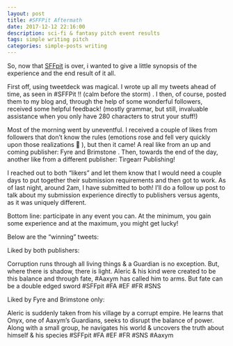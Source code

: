 ```yaml
---
layout: post
title: #SFFPit Aftermath
date: 2017-12-12 22:16:00
description: sci-fi & fantasy pitch event results
tags: simple writing pitch
categories: simple-posts writing
---
```



So, now that [SFFpit](/blog/2017/sffpit) is over, i wanted to give a little synopsis of the experience and the end result of it all.

First off, using tweetdeck was magical.  I wrote up all my tweets ahead of time, as seen in  #SFFPit !! (calm before the storm) .  I then, of course, posted them to my blog and, through the help of some wonderful followers, received some helpful feedback!  (mostly grammar, but still, invaluable assistance when you only have 280 characters to strut your stuff!)

Most of the morning went by uneventful.  I received a couple of likes from followers that don’t know the rules (emotions rose and fell very quickly upon those realizations 🙂 ), but then it came!  A real like from an up and coming publisher: Fyre and Brimstone .  Then, towards the end of the day, another like from a different publisher: Tirgearr Publishing!

I reached out to both “likers” and let them know that I would need a couple days to put together their submission requirements and then got to work.  As of last night, around 2am, I have submitted to both!  I’ll do a follow up post to talk about my submission experience directly to publishers versus agents, as it was uniquely different.

Bottom line: participate in any event you can.  At the minimum, you gain some experience and at the maximum, you might get lucky!

 

Below are the “winning” tweets:

Liked by both publishers:

Corruption runs through all living things & a Guardian is no exception. But, where there is shadow, there is light. Aleric & his kind were created to be this balance and through fate, #Aaxym has called him to arms. But fate can be a double edged sword #SFFpit #FA #EF #FR #SNS

Liked by Fyre and Brimstone only:

Aleric is suddenly taken from his village by a corrupt empire. He learns that Onyx, one of Aaxym’s Guardians, seeks to disrupt the balance of power. Along with a small group, he navigates his world & uncovers the truth about himself & his species #SFFpit #FA #EF #FR #SNS #Aaxym
